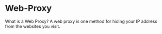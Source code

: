 # Web-Proxy
What is a Web Proxy?  A web proxy is one method for hiding your IP address from the websites you visit.
